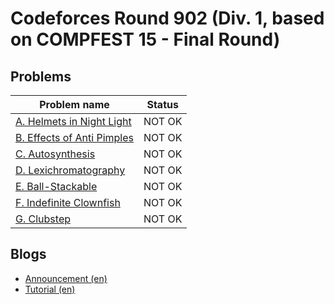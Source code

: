# Codeforces Round 902 (Div. 1, based on COMPFEST 15 - Final Round)

## Problems

|Problem name|Status|
|------------|---------|
| [A. Helmets in Night Light](problems/A._Helmets_in_Night_Light.md)|NOT OK|
| [B. Effects of Anti Pimples](problems/B._Effects_of_Anti_Pimples.md)|NOT OK|
| [C. Autosynthesis](problems/C._Autosynthesis.md)|NOT OK|
| [D. Lexichromatography](problems/D._Lexichromatography.md)|NOT OK|
| [E. Ball-Stackable](problems/E._Ball-Stackable.md)|NOT OK|
| [F. Indefinite Clownfish](problems/F._Indefinite_Clownfish.md)|NOT OK|
| [G. Clubstep](problems/G._Clubstep.md)|NOT OK|
## Blogs

- [Announcement (en)](blogs/Announcement_(en).md)
- [Tutorial (en)](blogs/Tutorial_(en).md)
